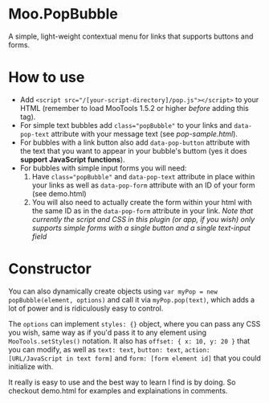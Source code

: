 # Moo.PopBubble
A simple, light-weight contextual menu for links that supports buttons and forms.

# How to use
- Add `<script src="/[your-script-directory]/pop.js"></script>` to your HTML (remember to load MooTools 1.5.2 or higher *before* adding this tag).
- For simple text bubbles add `class="popBubble"` to your links and `data-pop-text` attribute with your message text (see *pop-sample.html*).
- For bubbles with a link button also add `data-pop-button` attribute with the text that you want to appear in your bubble's buttom (yes it does **support JavaScript functions**).
- For bubbles with simple input forms you will need:
  1. Have `class="popBubble"` and `data-pop-text` attribute in place within your links as well as `data-pop-form` attribute with an ID of your form (see demo.html)
  2. You will also need to actually create the form within your html with the same ID as in the `data-pop-form` attribute in your link. *Note that currently the script and CSS in this plugin (or app, if you wish) only supports simple forms with a single button and a single text-input field*

# Constructor
You can also dynamically create objects using `var myPop = new popBubble(element, options)` and call it via `myPop.pop(text)`, which adds a lot of power and is ridiculously easy to control.

The `options` can implement `styles: {}` object, where you can pass any CSS you wish, same way as if you'd pass it to any element using `MooTools.setStyles()` notation. It also has `offset: { x: 10, y: 20 }` that you can modify, as well as `text: text`, `button: text`, `action: [URL/JavaScript in text form]` and `form: [form element id]` that you could initialize with.

It really is easy to use and the best way to learn I find is by doing. So checkout demo.html for examples and explainations in comments.
